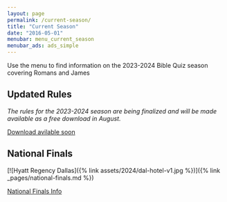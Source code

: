 ```yaml
---
layout: page
permalink: /current-season/
title: "Current Season"
date: "2016-05-01"
menubar: menu_current_season
menubar_ads: ads_simple
---
```


Use the menu to find information on the 2023-2024 Bible Quiz season covering Romans and James


## Updated Rules

*The rules for the 2023-2024 season are being finalized and will be made available as a free download in August.*

<a href="#" class="button is-primary">Download avilable soon</a>


## National Finals

[![Hyatt Regency Dallas]({% link assets/2024/dal-hotel-v1.jpg %})]({% link _pages/national-finals.md %})

<a href="{% link _pages/national-finals.md %}" class="button is-primary">National Finals Info</a>
